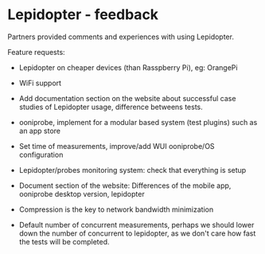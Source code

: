 # Lepidopter - feedback

Partners provided comments and experiences with using Lepidopter.

Feature requests:

* Lepidopter on cheaper devices (than Rasspberry Pi), eg: OrangePi

* WiFi support
 
* Add documentation section on the website about successful case studies of Lepidopter usage, difference betweens tests.

* ooniprobe, implement for a modular based system (test plugins) such as an app store

* Set time of measurements, improve/add WUI ooniprobe/OS configuration 

* Lepidopter/probes monitoring system: check that everything is setup

* Document section of the website: Differences of the mobile app, ooniprobe desktop version, lepidopter

* Compression is the key to network bandwidth minimization

* Default number of concurrent measurements, perhaps we should lower down the number of concurrent to lepidopter, as we don't care how fast the tests will be completed.